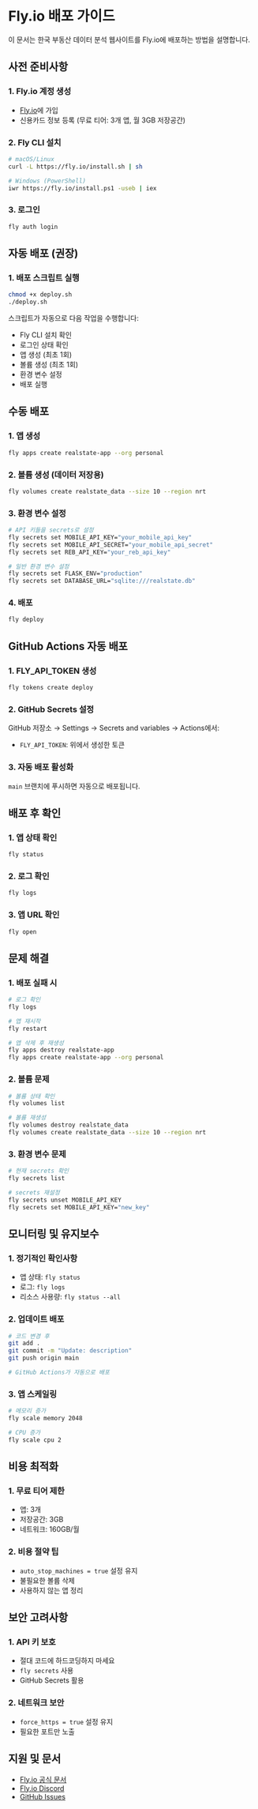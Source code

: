 # Fly.io 배포 가이드

이 문서는 한국 부동산 데이터 분석 웹사이트를 Fly.io에 배포하는 방법을 설명합니다.

## 사전 준비사항

### 1. Fly.io 계정 생성
- [Fly.io](https://fly.io)에 가입
- 신용카드 정보 등록 (무료 티어: 3개 앱, 월 3GB 저장공간)

### 2. Fly CLI 설치
```bash
# macOS/Linux
curl -L https://fly.io/install.sh | sh

# Windows (PowerShell)
iwr https://fly.io/install.ps1 -useb | iex
```

### 3. 로그인
```bash
fly auth login
```

## 자동 배포 (권장)

### 1. 배포 스크립트 실행
```bash
chmod +x deploy.sh
./deploy.sh
```

스크립트가 자동으로 다음 작업을 수행합니다:
- Fly CLI 설치 확인
- 로그인 상태 확인
- 앱 생성 (최초 1회)
- 볼륨 생성 (최초 1회)
- 환경 변수 설정
- 배포 실행

## 수동 배포

### 1. 앱 생성
```bash
fly apps create realstate-app --org personal
```

### 2. 볼륨 생성 (데이터 저장용)
```bash
fly volumes create realstate_data --size 10 --region nrt
```

### 3. 환경 변수 설정
```bash
# API 키들을 secrets로 설정
fly secrets set MOBILE_API_KEY="your_mobile_api_key"
fly secrets set MOBILE_API_SECRET="your_mobile_api_secret"
fly secrets set REB_API_KEY="your_reb_api_key"

# 일반 환경 변수 설정
fly secrets set FLASK_ENV="production"
fly secrets set DATABASE_URL="sqlite:///realstate.db"
```

### 4. 배포
```bash
fly deploy
```

## GitHub Actions 자동 배포

### 1. FLY_API_TOKEN 생성
```bash
fly tokens create deploy
```

### 2. GitHub Secrets 설정
GitHub 저장소 → Settings → Secrets and variables → Actions에서:

- `FLY_API_TOKEN`: 위에서 생성한 토큰

### 3. 자동 배포 활성화
`main` 브랜치에 푸시하면 자동으로 배포됩니다.

## 배포 후 확인

### 1. 앱 상태 확인
```bash
fly status
```

### 2. 로그 확인
```bash
fly logs
```

### 3. 앱 URL 확인
```bash
fly open
```

## 문제 해결

### 1. 배포 실패 시
```bash
# 로그 확인
fly logs

# 앱 재시작
fly restart

# 앱 삭제 후 재생성
fly apps destroy realstate-app
fly apps create realstate-app --org personal
```

### 2. 볼륨 문제
```bash
# 볼륨 상태 확인
fly volumes list

# 볼륨 재생성
fly volumes destroy realstate_data
fly volumes create realstate_data --size 10 --region nrt
```

### 3. 환경 변수 문제
```bash
# 현재 secrets 확인
fly secrets list

# secrets 재설정
fly secrets unset MOBILE_API_KEY
fly secrets set MOBILE_API_KEY="new_key"
```

## 모니터링 및 유지보수

### 1. 정기적인 확인사항
- 앱 상태: `fly status`
- 로그: `fly logs`
- 리소스 사용량: `fly status --all`

### 2. 업데이트 배포
```bash
# 코드 변경 후
git add .
git commit -m "Update: description"
git push origin main

# GitHub Actions가 자동으로 배포
```

### 3. 앱 스케일링
```bash
# 메모리 증가
fly scale memory 2048

# CPU 증가
fly scale cpu 2
```

## 비용 최적화

### 1. 무료 티어 제한
- 앱: 3개
- 저장공간: 3GB
- 네트워크: 160GB/월

### 2. 비용 절약 팁
- `auto_stop_machines = true` 설정 유지
- 불필요한 볼륨 삭제
- 사용하지 않는 앱 정리

## 보안 고려사항

### 1. API 키 보호
- 절대 코드에 하드코딩하지 마세요
- `fly secrets` 사용
- GitHub Secrets 활용

### 2. 네트워크 보안
- `force_https = true` 설정 유지
- 필요한 포트만 노출

## 지원 및 문서

- [Fly.io 공식 문서](https://fly.io/docs/)
- [Fly.io Discord](https://fly.io/discord)
- [GitHub Issues](https://github.com/your-repo/issues)
